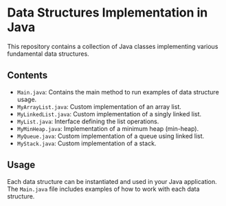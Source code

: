 # Data Structures Implementation in Java

This repository contains a collection of Java classes implementing various fundamental data structures.

## Contents

- `Main.java`: Contains the main method to run examples of data structure usage.
- `MyArrayList.java`: Custom implementation of an array list.
- `MyLinkedList.java`: Custom implementation of a singly linked list.
- `MyList.java`: Interface defining the list operations.
- `MyMinHeap.java`: Implementation of a minimum heap (min-heap).
- `MyQueue.java`: Custom implementation of a queue using linked list.
- `MyStack.java`: Custom implementation of a stack.

## Usage

Each data structure can be instantiated and used in your Java application. The `Main.java` file includes examples of how to work with each data structure.
